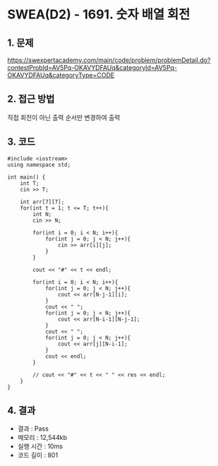 # SWEA(D2) - 1691. 숫자 배열 회전

## 1. 문제  
https://swexpertacademy.com/main/code/problem/problemDetail.do?contestProbId=AV5Pq-OKAVYDFAUq&categoryId=AV5Pq-OKAVYDFAUq&categoryType=CODE
## 2. 접근 방법  
직접 회전이 아닌 출력 순서만 변경하여 출력
## 3. 코드  
```
#include <iostream>
using namespace std;
 
int main() {
    int T;
    cin >> T;
 
    int arr[7][7];
    for(int t = 1; t <= T; t++){
        int N;
        cin >> N;
 
        for(int i = 0; i < N; i++){
            for(int j = 0; j < N; j++){
                cin >> arr[i][j];
            }
        }
 
        cout << "#" << t << endl;
 
        for(int i = 0; i < N; i++){
            for(int j = 0; j < N; j++){
                cout << arr[N-j-1][i];
            }
            cout << " ";
            for(int j = 0; j < N; j++){
                cout << arr[N-i-1][N-j-1];
            }
            cout << " ";
            for(int j = 0; j < N; j++){
                cout << arr[j][N-i-1];
            }
            cout << endl;
        }
 
        // cout << "#" << t << " " << res << endl;
    }
}
```
## 4. 결과
- 결과 : Pass 
- 메모리 : 12,544kb
- 실행 시간 : 10ms
- 코드 길이 : 801